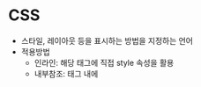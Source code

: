 # CSS

* 스타일, 레이아웃 등을 표시하는 방법을 지정하는 언어
* 적용방법
  * 인라인: 해당 태그에 직접 style 속성을 활용
  * 내부참조: 태그 내에 <style>에 지정
  * 외부참조: 외부 CSS파일을 <head>내<link>를 통해 불러오기 #가장 중요

>## CSS 구문

* 선택자
* 선언
* 속성
* 값



> ## 선택자

* HTML 문서에서 특정한 요소를 선택하여 스타일링 하기 위해서는 반드시 선택자라는 개념이 필요하다.
* 기본 선택자
  * 전체 선택자, 타입(요소) 선택자
  * 클래스 선택자  ., 아이디 선택자 #, 속성 선택자 [attr]
* 결합자(Combinarors)
  * 자손 결합자, 자식 결합자
  * 일반 형제, 인접 형제 결합자
* 의사 클래스/요소(pseudo class)
  * 링크, 동적 의사 클래스
  * 구조적 의사 클래스



> ## class 선택자

* 클래스 선택자는 마침표(.)문자로 시작하며 해당 클래스가 적용된 문서의 모든 항목을 선택



> ## id 선택자

* #문자로 시작하며 기본적으로 클래스 선택자와 같은 방식으로 사용
* 그러나 id는 문서당 한번만 사용 할 수 있으며 요소에는 단일 id 값만 적용할 수 있다.



> ## CSS적용 우선순위

* 중요도 ( 사용시 주의 [사용하지않음])
  * !important

* 우선 순위
  * 인라인/ id 선택자(파일당 1 개씩/ class 선택자/ 요소 선택자
* 소스순서



> ## CSS 상속

* CSS는 상속을 통해 부모요소의 속성을 자식에게 상속한다
  * 속성(프로터피)중에는 상속이 되는 것과 되지 않는 것들이 있다.
  * 상속 되는 것 예시



> ## CSS (상대) 크기 단위

* px(픽셀)
* % (부모의 몇 퍼센트를 가져갈지 결정)
* em # 상속되서 쓰기 어려움
  * 배수단위, 요소에 지정된 사이즈에 상대적인 사이즈를 가짐
* rem # 주로 쓴다.
  * 최상위 요소(html)의 기본폰트 16px 사이즈를 기준으로 배수 단위를 가짐.
* Viewport 기준 단위
  * vw, vh, vmin, vmax





>## :ballot_box: CSS Box model

* 구성
  * Margin: 테두리 바깥의 외부 여백 배경색을 지정할 수 없다.
  * border: 테두리 영역
  * padding: 테두리 안쪽의 내부 여백 요소에 적용된 배경색
  * content: 글이나 이미지등 요소의 실제 내용





> ## box-sizing

* 기본적으로 모든 요소의 box-sizing은 순수 content-box
  * Padding을 제외한 순수 contents 영역만을 box로 지정
* 다만 우리가 일반적으로 영역을 볼 때는 border까지의 너비를 100px 보는 것을 원함

:smile_cat: 해결

설정: box-sizing:border-box;:

>## :family: 마진 상쇄

* 마진값이 겹치면 더 큰 마진값으로 덮어 씌어 진다.



>## CSS Display

* 인라인 
* 블럭
* 인라인-블럭